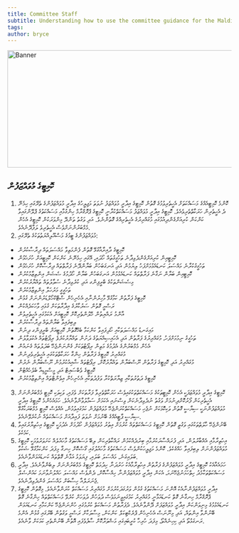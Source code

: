```yaml
---
title: Committee Staff
subtitle: Understanding how to use the committee guidance for the Maldives Parliament
tags: 
author: bryce
---
```


<img src="../../uploads/docs-banner-5.jpg" alt="Banner" width="755" height="263">

<h2>ކޮމިޓީގެ މުވައްޒަފުން </h2>

<ol>
<li>ކޮންމެ ކޮމިޓީއެއްގެ މަސައްކަތަށް އެހީތެރިވުމުގެ ގޮތުން ކޮމިޓީގެ އިދާރީ މުވައްޒަފު ނުވަތަ މަޖިލީހުގެ އިދާރީ މުވައްޒަފުންގެ ތެރޭގައި ހިމެނޭ ދެ އެހީތެރިން ހަރަކާތްތެރިވެއެވެ. ކޮމިޓީގެ އިދާރީ މުވައްޒަފު މަސައްކަތްކުރާނީ ކޮމިޓީގެ ޕްރޮގްރާމް ހިންގުމާއި މަސައްކަތުގެ ޕްލޭންގައިވާ ކަންކަން ކުރިއަށްގެންދިއުމުގައި މުގައްރިރުގެ އެހީތެރިއްގެ ގޮތުންނެވެ. އަދި ވަގުތު ތަންދޭ މިންވަރަކުން ކޮމިޓީގެ އެހެން މެމްބަރުންނަށްވެސް އެހީތެރިވެ ލަފާދޭނެއެވެ. </li>
<li>މުވައްޒަފުންގެ ޓީމުގެ މަސްއޫލިއްޔަތުތަކުގެ ތެރޭގައި: </li>
</ol>
<ul>
<li>ކޮމިޓީގެ ދާއިރާއާގުޅޭ ގޮތުން ފެންމަތިވާ މައްސަލަތައް ދިރާސާކުރުން</li>
<li>ކޮމިޓީއިން ކުރިއަށްގެންދެވިދާނެ ތަހުގީގުތައް ހޯދައި، އޭގައި ހިމެނޭނެ ކަންކަން ކޮމިޓީއަށް ހުށަހެޅުން</li>
<li>ތަހުގީގުކުރާނެ މައްސަލަ ކަނޑައެޅުމަށްފަހު ލިޔުމުން އަދި އަނގަބަހުން ބަޔާންދޭނެ ފަރާތްތައް ދިރާސާކޮށް ހުށަހެޅުން</li>
<li>ކޮމިޓީއިން ބަޔާން ނަގާނެ ފަރާތްތައް ކަނޑައެޅުމުން އަނގަބަހުން ބަޔާން ހޯދުމުގެ ސެޝަން އިންތިޒާމުކުރުން</li>
<li>މިސެޝަންތަކުގެ ބްރީފިންގ އަދި ކުރެވިދާނެ ސުވާލުތައް ތައްޔާރުކުރުން </li>
<li>ތަހުގީގީ މަރުހަލާ އިންތިޒާމުކުރުން</li>
<li>ކޮމިޓީގެ ފަރާތުން ކަމާގުޅޭ މާހިރުންނާއި އެހެނިހެން ސްޓޭކްހޯލްޑަރުންނަށް ގުޅުން </li>
<li>ރަސްމީ ގޮތުން ސަރުކާރުގެ އިދާރާތަކަށް ގުޅައި ވާހަކަދެއްކުން </li>
<li>އާންމު ރައްޔިތުން ހޭލުންތެރިކޮށް ކޮމިޓީއަށް އެކަމުގައި އެހީތެރިވުން</li>
<li>ލިބިފައިވާ ބަޔާންތައް ދިރާސާކުރުން</li>
<li>މައިގަނޑު މައްސަލަތަކާއި ހޯދިފައިވާ ކަންކަމާ ބެހޭގޮތުން ކޮމިޓީއަށް ބްރީފިންގ ދިނުން</li>
<li>ތަހުގީގު ނިމުމަށްފަހު، މުގައްރިރުގެ ފަރާތުން އަދި އެހައިސިއްޔަތުގެ ދަށުން ތައްޔާރުކުރެޥެ ރިޕޯޓުތައް އެކުލަވާލުން</li>
<li>އެހެން މެމްބަރުންގެ އެދުމުގެ މަތިން ރިޕޯޓުތަކަށް ގެންނަންޖެހޭ ބަދަލުތައް ގެނައުން </li>
<li>މުގައްރިރު ކޮމިޓީގެ ފަރާތުން ހިންގާ ހަރަކާތްތަކުގައި އެހީތެރިވެދިނުން</li>
<li>މުގައްރިރު އަދި ކޮމިޓީގެ ފަރާތުން ނޫސްބަޔާން ތައްޔާރުކޮށް، ރިޕޯޓުތައް ޝާއިއުކުރުމުން ނޫސްބަޔާން ނެރުން</li>
<li>ކޮމިޓީގެ ވެބްސައިޓް އަދި މީސްމީޑިއާ ބެލެހެއްޓުން</li>
<li>ކޮމިޓީގެ ދަތުރުތަކާއި ޒިޔާރަތްކުރާ ވަފުދުތަކާއި އެހެނިހެން އިވެންޓްތައް އިންތިޒާމުކުރުން</li>
</ul>

<ol start="3">
<li>ކޮމިޓީގެ އިދާރީ މުވައްޒަފަކީ އެހެން ކޮމިޓީތަކުގެ މަސައްކަތްތަކުގައިވެސް ހަރަކާތްތެރިވާ ފަރާތަކަށް ވެފައި، ވަކިވަކި ކޮމިޓީ މެމްބަރުންނަށް އެހީތެރިކަން ފޯރުކޮށްދިނުމަށް ވަގުތު ނުދެވިދާނެކަން ވިސްނައި އެކަމަށް ސަމާލުވާންވާނެއެވެ. ހަމައެހެންމެ ކޮމިޓީގެ އިދާރީ މުވައްޒަފުންނަކީ ސިޔާސީ ގޮތުން ވަކިކޮޅަކަށް ނުޖެހި މަސައްކަތްކުރަންޖެހޭ މުވައްޒަފުން ކަމުގައިވުމުން، އެއްވެސް ކޮމިޓީ މެމްބަރަކާގުޅޭ ސިޔާސީ ޕާޓީއެއްގެ ބޭނުމަށް ނުވަތަ ފައިދާއަށް މަސައްކަތެއް ނުކުރެވޭނެއެވެ. </li>
<li>ބޭނުންޖެހޭ ހާލަތްތަކުގައި ވަގުތީ ގޮތުން ކޮމިޓީގެ މަސައްކަތްތައް ކުރުމަށް އިތުރު މުވައްޒަފުން ހޯދުމަށް އެދުމަކީ ކޮމިޓީގެ އިހުތިޔާރުގައިވާ ކަމެކެވެ. </li>
<li>އިހުތިރާމާއި އެއްބާރުލުން، އަދި ފުރައްސާރަކުރުމާއި ބިރުދެއްކުމުން ރައްކާތެރިކަން ލިބޭ މަސައްކަތުގެ މާހައުލެއް ކަށަވަރުވުމަކީ ކޮމިޓީގެ މުވައްޒަފުންނަށް ލިބިފައިވާ ހައްގެކެވެ. ކޮންމެ މަޖިލީހަކުންވެސް މަސައްކަތުގެ މާހައުލުގައި ގޯސްކޮށް ހިނގާ މިފަދަ ކަންކަމާގުޅޭ ޝަކުވާ ބަލައިގަނެ، މައްސަލަ ބަލައި، ފިޔަވަޅު އަޅާނެ ގޮތްތައް ކަނޑައަޅަންވާނެއެވެ. </li>
<li>ހަމައެއާއެކު ކޮމިޓީގެ އިދާރީ މުވައްޒަފުންގެ ފަރާތުން އިހުތިރާމާއެކު ހަރުދަނާ ހިދުމަތް ކޮމިޓީގެ މެމްބަރުންނަށް ލިބެންވާނެއެވެ. އިދާރީ މަސައްކަތްތަކާމެދު ހިތްހަމަނުޖެހޭނަމަ، އެކަން އިދާރީ މުވައްޒަފުންނާ ހިއްސާކޮށް، ދެންވެސް މައްސަލަ ހައްލުނުވާނަމަ ކައުންސެލް ޖެނަރަލްއާ ހިސާބަށް މައްސަލަ ގެންދެވިދާނެއެވެ. </li>
<li>އިދާރީ މުވައްޒަފުންނާއެކު އޮންނަ މަސައްކަތުގެ ގުޅުން ވަރުގަދަކުރުމަށް މުގައްރިރު މަސައްކަތް ކުރަންވާނެއެވެ. މިގޮތުން ކޮމިޓީގެ ޕްރޮގްރާމް ހިނގާނެ ގޮތް ކަނޑައަޅާނީ މުގައްރިރު ކަމުގައިވީނަމަވެސް ދުވަހުން ދުވަހަށް ކުރެވޭ މަސައްކަތްތައް ހިންގާނެ ގޮތް ކަނޑައެޅުމުގެ މިނިވަންކަން އިދާރީ މުވައްޒަފަށް ދޭންވާނެއެވެ. ދެފަރާތުން މަސައްކަތް ކުރުމުގައި ހުންނަންޖެހޭ ކަންކަމާއި ކަނޑައަޅަން ބޭނުންވާ އިންތައް، އަދި މިނޫނަސް އެހެނިހެން ޕްރެކްޓިކަލް ކަންކަން، މިސާލަކާށް ރަސްމީ ވަގުތުން ބޭރުގައި ގުޅުން އެންމެ ރަނގަޅުތޯ އަދި ކިހިނެއްތޯ، މިފަދަ ހުރިހާ ކުރީބައިގައި މަޝްވަރާކޮށް ސާފުވެފައި އޮތުން ބޭނުންތެރި ކަމަކަށް ވާނެއެވެ. </li>
</ol>

